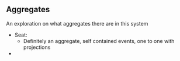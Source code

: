 ## Aggregates

An exploration on what aggregates there are in this system

- Seat:
    - Definitely an aggregate, self contained events, one to one with projections
-